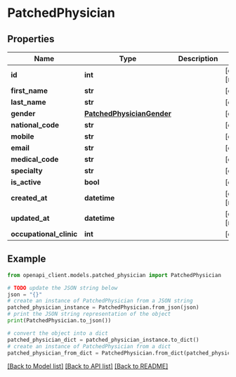 # PatchedPhysician


## Properties

Name | Type | Description | Notes
------------ | ------------- | ------------- | -------------
**id** | **int** |  | [optional] [readonly] 
**first_name** | **str** |  | [optional] 
**last_name** | **str** |  | [optional] 
**gender** | [**PatchedPhysicianGender**](PatchedPhysicianGender.md) |  | [optional] 
**national_code** | **str** |  | [optional] 
**mobile** | **str** |  | [optional] 
**email** | **str** |  | [optional] 
**medical_code** | **str** |  | [optional] 
**specialty** | **str** |  | [optional] 
**is_active** | **bool** |  | [optional] 
**created_at** | **datetime** |  | [optional] [readonly] 
**updated_at** | **datetime** |  | [optional] [readonly] 
**occupational_clinic** | **int** |  | [optional] 

## Example

```python
from openapi_client.models.patched_physician import PatchedPhysician

# TODO update the JSON string below
json = "{}"
# create an instance of PatchedPhysician from a JSON string
patched_physician_instance = PatchedPhysician.from_json(json)
# print the JSON string representation of the object
print(PatchedPhysician.to_json())

# convert the object into a dict
patched_physician_dict = patched_physician_instance.to_dict()
# create an instance of PatchedPhysician from a dict
patched_physician_from_dict = PatchedPhysician.from_dict(patched_physician_dict)
```
[[Back to Model list]](../README.md#documentation-for-models) [[Back to API list]](../README.md#documentation-for-api-endpoints) [[Back to README]](../README.md)


